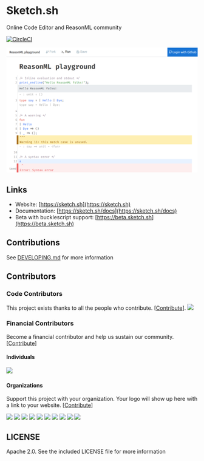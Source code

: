 # Sketch.sh

Online Code Editor and ReasonML community

[![CircleCI](https://circleci.com/gh/Sketch-sh/sketch-sh/tree/master.svg?style=svg)](https://circleci.com/gh/Sketch-sh/sketch-sh/tree/master)

![](.github/screenshot.png)

## Links

- Website: [https://sketch.sh](https://sketch.sh)
- Documentation: [https://sketch.sh/docs](https://sketch.sh/docs)
- Beta with bucklescript support: [https://beta.sketch.sh](https://beta.sketch.sh)

## Contributions

See [DEVELOPING.md](https://github.com/Sketch-sh/sketch-sh/blob/master/DEVELOPING.md) for more information

## Contributors

### Code Contributors

This project exists thanks to all the people who contribute. [[Contribute](CONTRIBUTING.md)].
<a href="https://github.com/Sketch-sh/sketch-sh/graphs/contributors"><img src="https://opencollective.com/sketch-sh/contributors.svg?width=890&button=false" /></a>

### Financial Contributors

Become a financial contributor and help us sustain our community. [[Contribute](https://opencollective.com/sketch-sh/contribute)]

#### Individuals

<a href="https://opencollective.com/sketch-sh"><img src="https://opencollective.com/sketch-sh/individuals.svg?width=890"></a>

#### Organizations

Support this project with your organization. Your logo will show up here with a link to your website. [[Contribute](https://opencollective.com/sketch-sh/contribute)]

<a href="https://opencollective.com/sketch-sh/organization/0/website"><img src="https://opencollective.com/sketch-sh/organization/0/avatar.svg"></a>
<a href="https://opencollective.com/sketch-sh/organization/1/website"><img src="https://opencollective.com/sketch-sh/organization/1/avatar.svg"></a>
<a href="https://opencollective.com/sketch-sh/organization/2/website"><img src="https://opencollective.com/sketch-sh/organization/2/avatar.svg"></a>
<a href="https://opencollective.com/sketch-sh/organization/3/website"><img src="https://opencollective.com/sketch-sh/organization/3/avatar.svg"></a>
<a href="https://opencollective.com/sketch-sh/organization/4/website"><img src="https://opencollective.com/sketch-sh/organization/4/avatar.svg"></a>
<a href="https://opencollective.com/sketch-sh/organization/5/website"><img src="https://opencollective.com/sketch-sh/organization/5/avatar.svg"></a>
<a href="https://opencollective.com/sketch-sh/organization/6/website"><img src="https://opencollective.com/sketch-sh/organization/6/avatar.svg"></a>
<a href="https://opencollective.com/sketch-sh/organization/7/website"><img src="https://opencollective.com/sketch-sh/organization/7/avatar.svg"></a>
<a href="https://opencollective.com/sketch-sh/organization/8/website"><img src="https://opencollective.com/sketch-sh/organization/8/avatar.svg"></a>
<a href="https://opencollective.com/sketch-sh/organization/9/website"><img src="https://opencollective.com/sketch-sh/organization/9/avatar.svg"></a>

## LICENSE

Apache 2.0. See the included LICENSE file for more information

